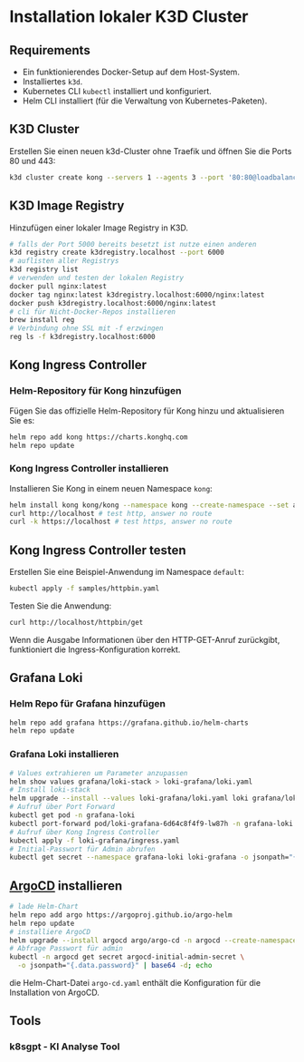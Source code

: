 # Installation lokaler K3D Cluster

## Requirements

- Ein funktionierendes Docker-Setup auf dem Host-System.
- Installiertes `k3d`.
- Kubernetes CLI `kubectl` installiert und konfiguriert.
- Helm CLI installiert (für die Verwaltung von Kubernetes-Paketen).

## K3D Cluster

Erstellen Sie einen neuen k3d-Cluster ohne Traefik und öffnen Sie die Ports 80 und 443:

```bash
k3d cluster create kong --servers 1 --agents 3 --port '80:80@loadbalancer' --port '443:443@loadbalancer' --k3s-arg '--disable=traefik@server:0'
```
## K3D Image Registry

Hinzufügen einer lokaler Image Registry in K3D.

```bash
# falls der Port 5000 bereits besetzt ist nutze einen anderen
k3d registry create k3dregistry.localhost --port 6000
# auflisten aller Registrys
k3d registry list
# verwenden und testen der lokalen Registry
docker pull nginx:latest
docker tag nginx:latest k3dregistry.localhost:6000/nginx:latest
docker push k3dregistry.localhost:6000/nginx:latest
# cli für Nicht-Docker-Repos installieren
brew install reg
# Verbindung ohne SSL mit -f erzwingen
reg ls -f k3dregistry.localhost:6000
````
## Kong Ingress Controller

### Helm-Repository für Kong hinzufügen

Fügen Sie das offizielle Helm-Repository für Kong hinzu und aktualisieren Sie es:

```bash
helm repo add kong https://charts.konghq.com
helm repo update
```

### Kong Ingress Controller installieren

Installieren Sie Kong in einem neuen Namespace `kong`:

```bash
helm install kong kong/kong --namespace kong --create-namespace --set admin.enabled=true --set admin.http.enabled=true
curl http://localhost # test http, answer no route
curl -k https://localhost # test https, answer no route
```

## Kong Ingress Controller testen

Erstellen Sie eine Beispiel-Anwendung im Namespace `default`:

```bash
kubectl apply -f samples/httpbin.yaml
```

Testen Sie die Anwendung:

```bash
curl http://localhost/httpbin/get
```

Wenn die Ausgabe Informationen über den HTTP-GET-Anruf zurückgibt, funktioniert die Ingress-Konfiguration korrekt.

## Grafana Loki

### Helm Repo für Grafana hinzufügen

```bash
helm repo add grafana https://grafana.github.io/helm-charts
helm repo update
```

### Grafana Loki installieren

```bash
# Values extrahieren um Parameter anzupassen
helm show values grafana/loki-stack > loki-grafana/loki.yaml
# Install loki-stack
helm upgrade --install --values loki-grafana/loki.yaml loki grafana/loki-stack -n grafana-loki --create-namespace
# Aufruf über Port Forward
kubectl get pod -n grafana-loki
kubectl port-forward pod/loki-grafana-6d64c8f4f9-lw87h -n grafana-loki 9090:3000 # richtigen pod einsetzen
# Aufruf über Kong Ingress Controller
kubectl apply -f loki-grafana/ingress.yaml
# Initial-Passwort für Admin abrufen
kubectl get secret --namespace grafana-loki loki-grafana -o jsonpath="{.data.admin-password}" | base64 --decode ; echo
````

## [ArgoCD](https://argo-cd.readthedocs.io/en/stable/operator-manual/installation/) installieren

```bash
# lade Helm-Chart
helm repo add argo https://argoproj.github.io/argo-helm
helm repo update
# installiere ArgoCD
helm upgrade --install argocd argo/argo-cd -n argocd --create-namespace -f argo-cd/argo-cd.yaml
# Abfrage Passwort für admin
kubectl -n argocd get secret argocd-initial-admin-secret \
  -o jsonpath="{.data.password}" | base64 -d; echo
```

die Helm-Chart-Datei `argo-cd.yaml` enthält die Konfiguration für die Installation von ArgoCD.

## Tools

### k8sgpt - KI Analyse Tool
